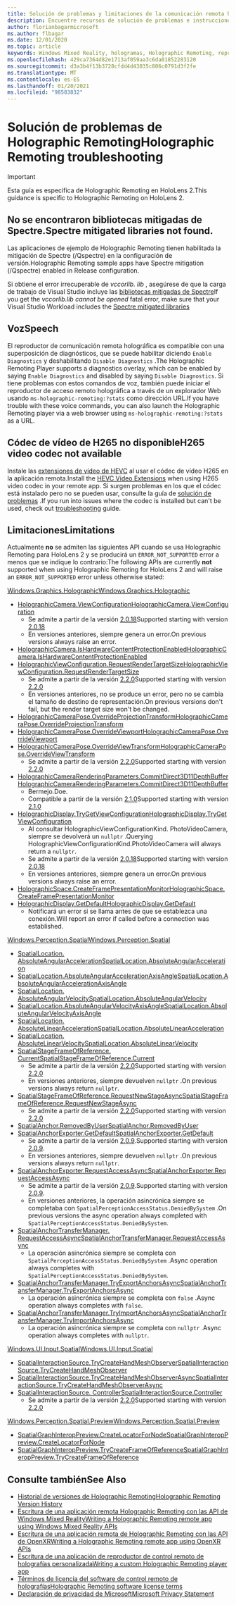 ```yaml
---
title: Solución de problemas y limitaciones de la comunicación remota holográfica
description: Encuentre recursos de solución de problemas e instrucciones para la característica de comunicación remota holográfica en dispositivos HoloLens 2.
author: florianbagarmicrosoft
ms.author: flbagar
ms.date: 12/01/2020
ms.topic: article
keywords: Windows Mixed Reality, hologramas, Holographic Remoting, representación remota, representación en red, HoloLens, hologramas remotos, solución de problemas, ayuda, auriculares de realidad mixta, auriculares de realidad mixta de Windows, auriculares de realidad virtual
ms.openlocfilehash: 429ca7364d82e1713af059aa3c6da01852283120
ms.sourcegitcommit: d3a3b4f13b3728cfdd4d43035c806c0791d3f2fe
ms.translationtype: MT
ms.contentlocale: es-ES
ms.lasthandoff: 01/20/2021
ms.locfileid: "98583832"
---
```

# <a name="holographic-remoting-troubleshooting"></a><span data-ttu-id="8eb63-104">Solución de problemas de Holographic Remoting</span><span class="sxs-lookup"><span data-stu-id="8eb63-104">Holographic Remoting troubleshooting</span></span>

> [!IMPORTANT]
> <span data-ttu-id="8eb63-105">Esta guía es específica de Holographic Remoting en HoloLens 2.</span><span class="sxs-lookup"><span data-stu-id="8eb63-105">This guidance is specific to Holographic Remoting on HoloLens 2.</span></span>

## <a name="spectre-mitigated-libraries-not-found"></a><span data-ttu-id="8eb63-106">No se encontraron bibliotecas mitigadas de Spectre.</span><span class="sxs-lookup"><span data-stu-id="8eb63-106">Spectre mitigated libraries not found.</span></span>

<span data-ttu-id="8eb63-107">Las aplicaciones de ejemplo de Holographic Remoting tienen habilitada la mitigación de Spectre (/Qspectre) en la configuración de versión.</span><span class="sxs-lookup"><span data-stu-id="8eb63-107">Holographic Remoting sample apps have Spectre mitigation (/Qspectre) enabled in Release configuration.</span></span>

<span data-ttu-id="8eb63-108">Si obtiene el error irrecuperable de *vccorlib. lib* , asegúrese de que la carga de trabajo de Visual Studio incluye las [bibliotecas mitigadas de Spectre](/cpp/build/reference/qspectre)</span><span class="sxs-lookup"><span data-stu-id="8eb63-108">If you get the *vccorlib.lib cannot be opened* fatal error, make sure that your Visual Studio Workload includes the [Spectre mitigated libraries](/cpp/build/reference/qspectre)</span></span>

## <a name="speech"></a><span data-ttu-id="8eb63-109">Voz</span><span class="sxs-lookup"><span data-stu-id="8eb63-109">Speech</span></span>

<span data-ttu-id="8eb63-110">El reproductor de comunicación remota holográfica es compatible con una superposición de diagnósticos, que se puede habilitar diciendo ```Enable Diagnostics``` y deshabilitando ```Disable Diagnostics``` .</span><span class="sxs-lookup"><span data-stu-id="8eb63-110">The Holographic Remoting Player supports a diagnostics overlay, which can be enabled by saying ```Enable Diagnostics``` and disabled by saying ```Disable Diagnostics```.</span></span> <span data-ttu-id="8eb63-111">Si tiene problemas con estos comandos de voz, también puede iniciar el reproductor de acceso remoto holográfica a través de un explorador Web usando ```ms-holographic-remoting:?stats``` como dirección URL.</span><span class="sxs-lookup"><span data-stu-id="8eb63-111">If you have trouble with these voice commands, you can also launch the Holographic Remoting player via a web browser using ```ms-holographic-remoting:?stats``` as a URL.</span></span>

## <a name="h265-video-codec-not-available"></a><span data-ttu-id="8eb63-112">Códec de vídeo de H265 no disponible</span><span class="sxs-lookup"><span data-stu-id="8eb63-112">H265 video codec not available</span></span>

<span data-ttu-id="8eb63-113">Instale las [extensiones de vídeo de HEVC](https://www.microsoft.com/p/hevc-video-extensions/9nmzlz57r3t7) al usar el códec de vídeo H265 en la aplicación remota.</span><span class="sxs-lookup"><span data-stu-id="8eb63-113">Install the [HEVC Video Extensions](https://www.microsoft.com/p/hevc-video-extensions/9nmzlz57r3t7) when using H265 video codec in your remote app.</span></span> <span data-ttu-id="8eb63-114">Si surgen problemas en los que el códec está instalado pero no se pueden usar, consulte la guía de [solución de problemas](/azure/remote-rendering/resources/troubleshoot#h265-codec-not-available) .</span><span class="sxs-lookup"><span data-stu-id="8eb63-114">If you run into issues where the codec is installed but can't be used, check out [troubleshooting](/azure/remote-rendering/resources/troubleshoot#h265-codec-not-available) guide.</span></span>

## <a name="limitations"></a><span data-ttu-id="8eb63-115">Limitaciones</span><span class="sxs-lookup"><span data-stu-id="8eb63-115">Limitations</span></span>

<span data-ttu-id="8eb63-116">Actualmente **no** se admiten las siguientes API cuando se usa Holographic Remoting para HoloLens 2 y se producirá un ```ERROR_NOT_SUPPORTED``` error a menos que se indique lo contrario:</span><span class="sxs-lookup"><span data-stu-id="8eb63-116">The following APIs are currently **not** supported when using Holographic Remoting for HoloLens 2 and will raise an ```ERROR_NOT_SUPPORTED``` error unless otherwise stated:</span></span>

[<span data-ttu-id="8eb63-117">Windows.Graphics.Holographic</span><span class="sxs-lookup"><span data-stu-id="8eb63-117">Windows.Graphics.Holographic</span></span>](/uwp/api/windows.graphics.holographic)

* [<span data-ttu-id="8eb63-118">HolographicCamera.ViewConfiguration</span><span class="sxs-lookup"><span data-stu-id="8eb63-118">HolographicCamera.ViewConfiguration</span></span>](/uwp/api/windows.graphics.holographic.holographiccamera.viewconfiguration)
  - <span data-ttu-id="8eb63-119">Se admite a partir de la versión [2.0.18](holographic-remoting-version-history.md#v2.0.18)</span><span class="sxs-lookup"><span data-stu-id="8eb63-119">Supported starting with version [2.0.18](holographic-remoting-version-history.md#v2.0.18)</span></span>
  - <span data-ttu-id="8eb63-120">En versiones anteriores, siempre genera un error.</span><span class="sxs-lookup"><span data-stu-id="8eb63-120">On previous versions always raise an error.</span></span>
* [<span data-ttu-id="8eb63-121">HolographicCamera.IsHardwareContentProtectionEnabled</span><span class="sxs-lookup"><span data-stu-id="8eb63-121">HolographicCamera.IsHardwareContentProtectionEnabled</span></span>](/uwp/api/windows.graphics.holographic.holographiccamera.ishardwarecontentprotectionenabled#Windows_Graphics_Holographic_HolographicCamera_IsHardwareContentProtectionEnabled)
* [<span data-ttu-id="8eb63-122">HolographicViewConfiguration.RequestRenderTargetSize</span><span class="sxs-lookup"><span data-stu-id="8eb63-122">HolographicViewConfiguration.RequestRenderTargetSize</span></span>](/uwp/api/windows.graphics.holographic.holographicviewconfiguration.requestrendertargetsize#Windows_Graphics_Holographic_HolographicViewConfiguration_RequestRenderTargetSize_Windows_Foundation_Size_)
  - <span data-ttu-id="8eb63-123">Se admite a partir de la versión [2.2.0](holographic-remoting-version-history.md#v2.2.0)</span><span class="sxs-lookup"><span data-stu-id="8eb63-123">Supported starting with version [2.2.0](holographic-remoting-version-history.md#v2.2.0)</span></span>
  - <span data-ttu-id="8eb63-124">En versiones anteriores, no se produce un error, pero no se cambia el tamaño de destino de representación.</span><span class="sxs-lookup"><span data-stu-id="8eb63-124">On previous versions don't fail, but the render target size won't be changed.</span></span>
* [<span data-ttu-id="8eb63-125">HolographicCameraPose.OverrideProjectionTransform</span><span class="sxs-lookup"><span data-stu-id="8eb63-125">HolographicCameraPose.OverrideProjectionTransform</span></span>](/uwp/api/windows.graphics.holographic.holographiccamerapose.overrideprojectiontransform)
* [<span data-ttu-id="8eb63-126">HolographicCameraPose.OverrideViewport</span><span class="sxs-lookup"><span data-stu-id="8eb63-126">HolographicCameraPose.OverrideViewport</span></span>](/uwp/api/windows.graphics.holographic.holographiccamerapose.overrideviewport)
* [<span data-ttu-id="8eb63-127">HolographicCameraPose.OverrideViewTransform</span><span class="sxs-lookup"><span data-stu-id="8eb63-127">HolographicCameraPose.OverrideViewTransform</span></span>](/uwp/api/windows.graphics.holographic.holographiccamerapose.overrideviewtransform)
  - <span data-ttu-id="8eb63-128">Se admite a partir de la versión [2.2.0](holographic-remoting-version-history.md#v2.2.0)</span><span class="sxs-lookup"><span data-stu-id="8eb63-128">Supported starting with version [2.2.0](holographic-remoting-version-history.md#v2.2.0)</span></span>
* [<span data-ttu-id="8eb63-129">HolographicCameraRenderingParameters.CommitDirect3D11DepthBuffer</span><span class="sxs-lookup"><span data-stu-id="8eb63-129">HolographicCameraRenderingParameters.CommitDirect3D11DepthBuffer</span></span>](/uwp/api/windows.graphics.holographic.holographiccamerarenderingparameters.commitdirect3d11depthbuffer#Windows_Graphics_Holographic_HolographicCameraRenderingParameters_CommitDirect3D11DepthBuffer_Windows_Graphics_DirectX_Direct3D11_IDirect3DSurface_)
  - <span data-ttu-id="8eb63-130">Bermejo.</span><span class="sxs-lookup"><span data-stu-id="8eb63-130">Doe.</span></span>
  - <span data-ttu-id="8eb63-131">Compatible a partir de la versión [2.1.0](holographic-remoting-version-history.md#v2.1.0)</span><span class="sxs-lookup"><span data-stu-id="8eb63-131">Supported starting with version [2.1.0](holographic-remoting-version-history.md#v2.1.0)</span></span>
* [<span data-ttu-id="8eb63-132">HolographicDisplay.TryGetViewConfiguration</span><span class="sxs-lookup"><span data-stu-id="8eb63-132">HolographicDisplay.TryGetViewConfiguration</span></span>](/uwp/api/windows.graphics.holographic.holographicdisplay.trygetviewconfiguration)
  - <span data-ttu-id="8eb63-133">Al consultar HolographicViewConfigurationKind. PhotoVideoCamera, siempre se devolverá un ```nullptr``` .</span><span class="sxs-lookup"><span data-stu-id="8eb63-133">Querying HolographicViewConfigurationKind.PhotoVideoCamera will always return a ```nullptr```.</span></span>
  - <span data-ttu-id="8eb63-134">Se admite a partir de la versión [2.0.18](holographic-remoting-version-history.md#v2.0.18)</span><span class="sxs-lookup"><span data-stu-id="8eb63-134">Supported starting with version [2.0.18](holographic-remoting-version-history.md#v2.0.18)</span></span>
  - <span data-ttu-id="8eb63-135">En versiones anteriores, siempre genera un error.</span><span class="sxs-lookup"><span data-stu-id="8eb63-135">On previous versions always raise an error.</span></span>
* [<span data-ttu-id="8eb63-136">HolographicSpace.CreateFramePresentationMonitor</span><span class="sxs-lookup"><span data-stu-id="8eb63-136">HolographicSpace.CreateFramePresentationMonitor</span></span>](/uwp/api/windows.graphics.holographic.holographicspace.createframepresentationmonitor)
* [<span data-ttu-id="8eb63-137">HolographicDisplay.GetDefault</span><span class="sxs-lookup"><span data-stu-id="8eb63-137">HolographicDisplay.GetDefault</span></span>](/uwp/api/windows.graphics.holographic.holographicdisplay.getdefault#Windows_Graphics_Holographic_HolographicDisplay_GetDefault)
  - <span data-ttu-id="8eb63-138">Notificará un error si se llama antes de que se establezca una conexión.</span><span class="sxs-lookup"><span data-stu-id="8eb63-138">Will report an error if called before a connection was established.</span></span>


[<span data-ttu-id="8eb63-139">Windows.Perception.Spatial</span><span class="sxs-lookup"><span data-stu-id="8eb63-139">Windows.Perception.Spatial</span></span>](/uwp/api/windows.perception.spatial)

* [<span data-ttu-id="8eb63-140">SpatialLocation. AbsoluteAngularAcceleration</span><span class="sxs-lookup"><span data-stu-id="8eb63-140">SpatialLocation.AbsoluteAngularAcceleration</span></span>](/uwp/api/windows.perception.spatial.spatiallocation.absoluteangularacceleration)
* [<span data-ttu-id="8eb63-141">SpatialLocation.AbsoluteAngularAccelerationAxisAngle</span><span class="sxs-lookup"><span data-stu-id="8eb63-141">SpatialLocation.AbsoluteAngularAccelerationAxisAngle</span></span>](/uwp/api/windows.perception.spatial.spatiallocation.absoluteangularaccelerationaxisangle)
* [<span data-ttu-id="8eb63-142">SpatialLocation. AbsoluteAngularVelocity</span><span class="sxs-lookup"><span data-stu-id="8eb63-142">SpatialLocation.AbsoluteAngularVelocity</span></span>](/uwp/api/windows.perception.spatial.spatiallocation.absoluteangularvelocity)
* [<span data-ttu-id="8eb63-143">SpatialLocation.AbsoluteAngularVelocityAxisAngle</span><span class="sxs-lookup"><span data-stu-id="8eb63-143">SpatialLocation.AbsoluteAngularVelocityAxisAngle</span></span>](/uwp/api/windows.perception.spatial.spatiallocation.absoluteangularvelocityaxisangle)
* [<span data-ttu-id="8eb63-144">SpatialLocation. AbsoluteLinearAcceleration</span><span class="sxs-lookup"><span data-stu-id="8eb63-144">SpatialLocation.AbsoluteLinearAcceleration</span></span>](/uwp/api/windows.perception.spatial.spatiallocation.absolutelinearacceleration)
* [<span data-ttu-id="8eb63-145">SpatialLocation. AbsoluteLinearVelocity</span><span class="sxs-lookup"><span data-stu-id="8eb63-145">SpatialLocation.AbsoluteLinearVelocity</span></span>](/uwp/api/windows.perception.spatial.spatiallocation.absolutelinearvelocity)
* [<span data-ttu-id="8eb63-146">SpatialStageFrameOfReference. Current</span><span class="sxs-lookup"><span data-stu-id="8eb63-146">SpatialStageFrameOfReference.Current</span></span>](/uwp/api/windows.perception.spatial.spatialstageframeofreference.current)
  - <span data-ttu-id="8eb63-147">Se admite a partir de la versión [2.2.0](holographic-remoting-version-history.md#v2.2.0)</span><span class="sxs-lookup"><span data-stu-id="8eb63-147">Supported starting with version [2.2.0](holographic-remoting-version-history.md#v2.2.0)</span></span>
  - <span data-ttu-id="8eb63-148">En versiones anteriores, siempre devuelven ```nullptr``` .</span><span class="sxs-lookup"><span data-stu-id="8eb63-148">On previous versions always return ```nullptr```.</span></span>
* [<span data-ttu-id="8eb63-149">SpatialStageFrameOfReference.RequestNewStageAsync</span><span class="sxs-lookup"><span data-stu-id="8eb63-149">SpatialStageFrameOfReference.RequestNewStageAsync</span></span>](/uwp/api/windows.perception.spatial.spatialstageframeofreference.requestnewstageasync)
  - <span data-ttu-id="8eb63-150">Se admite a partir de la versión [2.2.0](holographic-remoting-version-history.md#v2.2.0)</span><span class="sxs-lookup"><span data-stu-id="8eb63-150">Supported starting with version [2.2.0](holographic-remoting-version-history.md#v2.2.0)</span></span>
* [<span data-ttu-id="8eb63-151">SpatialAnchor.RemovedByUser</span><span class="sxs-lookup"><span data-stu-id="8eb63-151">SpatialAnchor.RemovedByUser</span></span>](/uwp/api/windows.perception.spatial.spatialanchor.removedbyuser)
* [<span data-ttu-id="8eb63-152">SpatialAnchorExporter.GetDefault</span><span class="sxs-lookup"><span data-stu-id="8eb63-152">SpatialAnchorExporter.GetDefault</span></span>](/uwp/api/windows.perception.spatial.spatialanchorexporter.getdefault
)
  - <span data-ttu-id="8eb63-153">Se admite a partir de la versión [2.0.9](holographic-remoting-version-history.md#v2.0.9).</span><span class="sxs-lookup"><span data-stu-id="8eb63-153">Supported starting with version [2.0.9](holographic-remoting-version-history.md#v2.0.9).</span></span> 
  - <span data-ttu-id="8eb63-154">En versiones anteriores, siempre devuelven ```nullptr``` .</span><span class="sxs-lookup"><span data-stu-id="8eb63-154">On previous versions always return ```nullptr```.</span></span> 
* [<span data-ttu-id="8eb63-155">SpatialAnchorExporter.RequestAccessAsync</span><span class="sxs-lookup"><span data-stu-id="8eb63-155">SpatialAnchorExporter.RequestAccessAsync</span></span>](/uwp/api/windows.perception.spatial.spatialanchorexporter.requestaccessasync
)
  - <span data-ttu-id="8eb63-156">Se admite a partir de la versión [2.0.9](holographic-remoting-version-history.md#v2.0.9).</span><span class="sxs-lookup"><span data-stu-id="8eb63-156">Supported starting with version [2.0.9](holographic-remoting-version-history.md#v2.0.9).</span></span> 
  - <span data-ttu-id="8eb63-157">En versiones anteriores, la operación asincrónica siempre se completaba con ```SpatialPerceptionAccessStatus.DeniedBySystem``` .</span><span class="sxs-lookup"><span data-stu-id="8eb63-157">On previous versions the async operation always completed with ```SpatialPerceptionAccessStatus.DeniedBySystem```.</span></span>
* [<span data-ttu-id="8eb63-158">SpatialAnchorTransferManager. RequestAccessAsync</span><span class="sxs-lookup"><span data-stu-id="8eb63-158">SpatialAnchorTransferManager.RequestAccessAsync</span></span>](/uwp/api/windows.perception.spatial.spatialanchortransfermanager.requestaccessasync#Windows_Perception_Spatial_SpatialAnchorTransferManager_RequestAccessAsync)
  - <span data-ttu-id="8eb63-159">La operación asincrónica siempre se completa con ```SpatialPerceptionAccessStatus.DeniedBySystem``` .</span><span class="sxs-lookup"><span data-stu-id="8eb63-159">Async operation always completes with ```SpatialPerceptionAccessStatus.DeniedBySystem```.</span></span>
* [<span data-ttu-id="8eb63-160">SpatialAnchorTransferManager.TryExportAnchorsAsync</span><span class="sxs-lookup"><span data-stu-id="8eb63-160">SpatialAnchorTransferManager.TryExportAnchorsAsync</span></span>](/uwp/api/windows.perception.spatial.spatialanchortransfermanager.tryexportanchorsasync#Windows_Perception_Spatial_SpatialAnchorTransferManager_TryExportAnchorsAsync_Windows_Foundation_Collections_IIterable_Windows_Foundation_Collections_IKeyValuePair_System_String_Windows_Perception_Spatial_SpatialAnchor___Windows_Storage_Streams_IOutputStream_)
  - <span data-ttu-id="8eb63-161">La operación asincrónica siempre se completa con ```false``` .</span><span class="sxs-lookup"><span data-stu-id="8eb63-161">Async operation always completes with ```false```.</span></span>
* [<span data-ttu-id="8eb63-162">SpatialAnchorTransferManager.TryImportAnchorsAsync</span><span class="sxs-lookup"><span data-stu-id="8eb63-162">SpatialAnchorTransferManager.TryImportAnchorsAsync</span></span>](/uwp/api/windows.perception.spatial.spatialanchortransfermanager.tryimportanchorsasync
)
  - <span data-ttu-id="8eb63-163">La operación asincrónica siempre se completa con ```nullptr``` .</span><span class="sxs-lookup"><span data-stu-id="8eb63-163">Async operation always completes with ```nullptr```.</span></span>

[<span data-ttu-id="8eb63-164">Windows.UI.Input.Spatial</span><span class="sxs-lookup"><span data-stu-id="8eb63-164">Windows.UI.Input.Spatial</span></span>](/uwp/api/windows.ui.input.spatial)

* [<span data-ttu-id="8eb63-165">SpatialInteractionSource.TryCreateHandMeshObserver</span><span class="sxs-lookup"><span data-stu-id="8eb63-165">SpatialInteractionSource.TryCreateHandMeshObserver</span></span>](/uwp/api/windows.ui.input.spatial.spatialinteractionsource.trycreatehandmeshobserver#Windows_UI_Input_Spatial_SpatialInteractionSource_TryCreateHandMeshObserver)
* [<span data-ttu-id="8eb63-166">SpatialInteractionSource.TryCreateHandMeshObserverAsync</span><span class="sxs-lookup"><span data-stu-id="8eb63-166">SpatialInteractionSource.TryCreateHandMeshObserverAsync</span></span>](/uwp/api/windows.ui.input.spatial.spatialinteractionsource.trycreatehandmeshobserverasync)
* [<span data-ttu-id="8eb63-167">SpatialInteractionSource. Controller</span><span class="sxs-lookup"><span data-stu-id="8eb63-167">SpatialInteractionSource.Controller</span></span>](/uwp/api/windows.ui.input.spatial.spatialinteractionsource.controller#Windows_UI_Input_Spatial_SpatialInteractionSource_Controller)
  - <span data-ttu-id="8eb63-168">Se admite a partir de la versión [2.2.0](holographic-remoting-version-history.md#v2.2.0)</span><span class="sxs-lookup"><span data-stu-id="8eb63-168">Supported starting with version [2.2.0](holographic-remoting-version-history.md#v2.2.0)</span></span>

[<span data-ttu-id="8eb63-169">Windows.Perception.Spatial.Preview</span><span class="sxs-lookup"><span data-stu-id="8eb63-169">Windows.Perception.Spatial.Preview</span></span>](/uwp/api/windows.perception.spatial.preview)

* [<span data-ttu-id="8eb63-170">SpatialGraphInteropPreview.CreateLocatorForNode</span><span class="sxs-lookup"><span data-stu-id="8eb63-170">SpatialGraphInteropPreview.CreateLocatorForNode</span></span>](/uwp/api/windows.perception.spatial.preview.spatialgraphinteroppreview.createlocatorfornode)
* [<span data-ttu-id="8eb63-171">SpatialGraphInteropPreview.TryCreateFrameOfReference</span><span class="sxs-lookup"><span data-stu-id="8eb63-171">SpatialGraphInteropPreview.TryCreateFrameOfReference</span></span>](/uwp/api/windows.perception.spatial.preview.spatialgraphinteroppreview.trycreateframeofreference)

## <a name="see-also"></a><span data-ttu-id="8eb63-172">Consulte también</span><span class="sxs-lookup"><span data-stu-id="8eb63-172">See Also</span></span>
* [<span data-ttu-id="8eb63-173">Historial de versiones de Holographic Remoting</span><span class="sxs-lookup"><span data-stu-id="8eb63-173">Holographic Remoting Version History</span></span>](holographic-remoting-version-history.md)
* [<span data-ttu-id="8eb63-174">Escritura de una aplicación remota Holographic Remoting con las API de Windows Mixed Reality</span><span class="sxs-lookup"><span data-stu-id="8eb63-174">Writing a Holographic Remoting remote app using Windows Mixed Reality APIs</span></span>](holographic-remoting-create-remote-wmr.md)
* [<span data-ttu-id="8eb63-175">Escritura de una aplicación remota de Holographic Remoting con las API de OpenXR</span><span class="sxs-lookup"><span data-stu-id="8eb63-175">Writing a Holographic Remoting remote app using OpenXR APIs</span></span>](holographic-remoting-create-remote-openxr.md)
* [<span data-ttu-id="8eb63-176">Escritura de una aplicación de reproductor de control remoto de holografías personalizada</span><span class="sxs-lookup"><span data-stu-id="8eb63-176">Writing a custom Holographic Remoting player app</span></span>](holographic-remoting-create-player.md)
* [<span data-ttu-id="8eb63-177">Términos de licencia del software de control remoto de holografías</span><span class="sxs-lookup"><span data-stu-id="8eb63-177">Holographic Remoting software license terms</span></span>](/legal/mixed-reality/microsoft-holographic-remoting-software-license-terms)
* [<span data-ttu-id="8eb63-178">Declaración de privacidad de Microsoft</span><span class="sxs-lookup"><span data-stu-id="8eb63-178">Microsoft Privacy Statement</span></span>](https://go.microsoft.com/fwlink/?LinkId=521839)